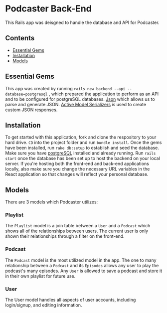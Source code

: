 # Podcaster Back-End

This Rails app was deisgned to handle the database and API for Podcaster. 

## Contents

- [Essential Gems](#essentual-gmes)
- [Installation](#installation)
- [Models](#models)

## Essential Gems

This app was created by running ```rails new backend --api --database=postgresql``` , which prepared the application to perform as an API and to be configured for postgreSQL databases. [Json](https://github.com/flori/json) which allows us to parse and generate JSON. [Active Model Serializers](https://github.com/rails-api/active_model_serializers/tree/v0.9.3) is used to create custom JSON responses. 
## Installation 

To get started with this application, fork and clone the respository to your hard drive. ```CD``` into the project folder and run ```bundle install```. Once the gems have been installed, run ```rake db:setup``` to establish and seed the database. Make sure you have [postgreSQL](https://postgresapp.com/) installed and already running. Run ```rails start``` once the database has been set up to host the backend on your local server. If you're hosting both the front-end and back-end applications locally, also make sure you change the necessary URL variables in the React application so that changes will reflect your personal database. 

## Models

There are 3 models which Podcaster utilizes: 

### Playlist 

The ```Playlist``` model is a join table between a ```User``` and a ```Podcast``` which shows all of the relationships between users. The current user is only shown their relationships through a filter on the front-end. 

### Podcast 

The ```Podcast``` model is the most utilized model in the app. The one to many relationship between a ```Podcast``` and its ```Episodes``` allows any user to play the podcast's many episodes. Any ```User``` is allowed to save a podcast and store it in their own playlist for future use. 

### User
The User model handles all aspects of user accounts, including login/signup, and editing information.
